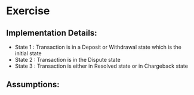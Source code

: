 # Exercise

## Implementation Details: 

- State 1 : Transaction is in a Deposit or Withdrawal state which is the initial state
- State 2 : Transaction is in the Dispute state
- State 3 : Transaction is either in Resolved state or in Chargeback state 

## Assumptions: 

